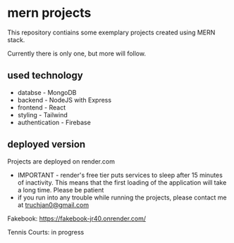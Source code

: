 # mern projects
This repository contiains some exemplary projects created using MERN stack.

Currently there is only one, but more will follow.

## used technology
- databse - MongoDB
- backend - NodeJS with Express
- frontend - React
- styling - Tailwind
- authentication - Firebase

## deployed version
Projects are deployed on render.com
- IMPORTANT - render's free tier puts services to sleep after 15 minutes of inactivity. This means that the first loading of the application will take a long time. Please be patient
- if you run into any trouble while running the projects, please contact me at truchjan0@gmail.com

Fakebook: https://fakebook-jr40.onrender.com/

Tennis Courts: in progress
